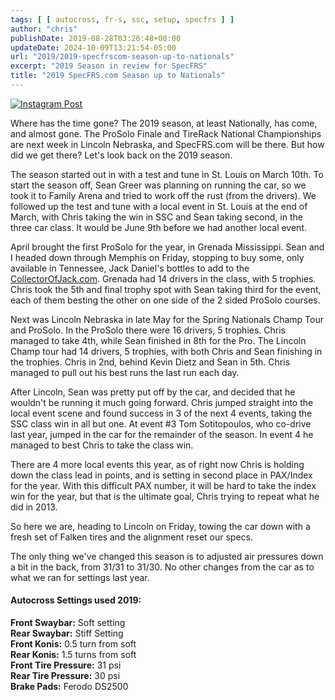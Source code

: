 ```yaml
---
tags: [ [ autocross, fr-s, ssc, setup, specfrs ] ]
author: "chris"
publishDate: 2019-08-28T03:26:48+00:00
updateDate: 2024-10-09T13:21:54-05:00
url: "2019/2019-specfrscom-season-up-to-nationals"
excerpt: "2019 Season in review for SpecFRS"
title: "2019 SpecFRS.com Season up to Nationals"
---
```


[![Instagram Post](https://www.instagram.com/p/BwS-GexFfU8/)](https://www.instagram.com/p/BwS-GexFfU8/ "View this post on Instagram")

Where has the time gone? The 2019 season, at least Nationally, has come, and almost gone. The ProSolo Finale and TireRack National Championships are next week in Lincoln Nebraska, and SpecFRS.com will be there. But how did we get there? Let's look back on the 2019 season.

The season started out in with a test and tune in St. Louis on March 10th. To start the season off, Sean Greer was planning on running the car, so we took it to Family Arena and tried to work off the rust (from the drivers). We followed up the test and tune with a local event in St. Louis at the end of March, with Chris taking the win in SSC and Sean taking second, in the three car class. It would be June 9th before we had another local event.

April brought the first ProSolo for the year, in Grenada Mississippi. Sean and I headed down through Memphis on Friday, stopping to buy some, only available in Tennessee, Jack Daniel's bottles to add to the [CollectorOfJack.com](https://www.CollectorOfJack.com). Grenada had 14 drivers in the class, with 5 trophies. Chris took the 5th and final trophy spot with Sean taking third for the event, each of them besting the other on one side of the 2 sided ProSolo courses.

Next was Lincoln Nebraska in late May for the Spring Nationals Champ Tour and ProSolo. In the ProSolo there were 16 drivers, 5 trophies. Chris managed to take 4th, while Sean finished in 8th for the Pro. The Lincoln Champ tour had 14 drivers, 5 trophies, with both Chris and Sean finishing in the trophies. Chris in 2nd, behind Kevin Dietz and Sean in 5th. Chris managed to pull out his best runs the last run each day.

After Lincoln, Sean was pretty put off by the car, and decided that he wouldn't be running it much going forward. Chris jumped straight into the local event scene and found success in 3 of the next 4 events, taking the SSC class win in all but one. At event #3 Tom Sotitopoulos, who co-drive last year, jumped in the car for the remainder of the season. In event 4 he managed to best Chris to take the class win.

There are 4 more local events this year, as of right now Chris is holding down the class lead in points, and is setting in second place in PAX/Index for the year. With this difficult PAX number, it will be hard to take the index win for the year, but that is the ultimate goal, Chris trying to repeat what he did in 2013.

So here we are, heading to Lincoln on Friday, towing the car down with a fresh set of Falken tires and the alignment reset our specs.

The only thing we've changed this season is to adjusted air pressures down a bit in the back, from 31/31 to 31/30. No other changes from the car as to what we ran for settings last year.

#### Autocross Settings used 2019:
**Front Swaybar:** Soft setting  
**Rear Swaybar:** Stiff Setting  
**Front Konis:** 0.5 turn from soft  
**Rear Konis:** 1.5 turns from soft  
**Front Tire Pressure:** 31 psi  
**Rear Tire Pressure:** 30 psi  
**Brake Pads:** Ferodo DS2500
